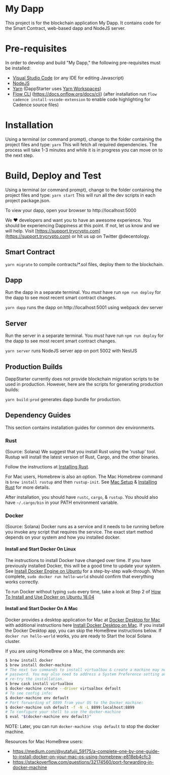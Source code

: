 # My Dapp

This project is for the blockchain application My Dapp. It contains code for the Smart Contract, web-based dapp and NodeJS server. 

# Pre-requisites

In order to develop and build "My Dapp," the following pre-requisites must be installed:

* [Visual Studio Code](https://code.visualstudio.com/download) (or any IDE for editing Javascript)
* [NodeJS](https://nodejs.org/en/download/)
* [Yarn](https://classic.yarnpkg.com/en/docs/install) (DappStarter uses [Yarn Workspaces](https://classic.yarnpkg.com/en/docs/workspaces))
* [Flow CLI](https://docs.onflow.org/docs/cli) (https://docs.onflow.org/docs/cli) (after installation run `flow cadence install-vscode-extension` to enable code highlighting for Cadence source files)

# Installation

Using a terminal (or command prompt), change to the folder containing the project files and type: `yarn` This will fetch all required dependencies. The process will take 1-3 minutes and while it is in progress you can move on to the next step.

# Build, Deploy and Test

Using a terminal (or command prompt), change to the folder containing the project files and type: `yarn start` This will run all the dev scripts in each project package.json.

To view your dapp, open your browser to http://localhost:5000

We ♥️ developers and want you to have an awesome experience. You should be experiencing Dappiness at this point. If not, let us know and we will help. Visit [https://support.trycrypto.com](https://support.trycrypto.com) or hit us up on Twitter @decentology.


## Smart Contract

`yarn migrate` to compile contracts/*.sol files, deploy them to the blockchain. 

## Dapp

Run the dapp in a separate terminal. You *must* have run `npm run deploy` for the dapp to see most recent smart contract changes.

`yarn dapp` runs the dapp on http://localhost:5001 using webpack dev server

## Server

Run the server in a separate terminal. You *must* have run `npm run deploy` for the dapp to see most recent smart contract changes.

`yarn server` runs NodeJS server app on port 5002 with NestJS

## Production Builds

DappStarter currently does not provide blockchain migration scripts to be used in production. However, here are the scripts for generating production builds:

`yarn build:prod` generates dapp bundle for production.

## Dependency Guides

This section contains installation guides for common dev environments. 

### Rust

(Source: Solana)
We suggest that you install Rust using the 'rustup' tool. Rustup will install
the latest version of Rust, Cargo, and the other binaries.

Follow the instructions at [Installing Rust](https://www.rust-lang.org/tools/install).

For Mac users, Homebrew is also an option.  The Mac Homebrew command is `brew install rustup` and then
`rustup-init`. See [Mac Setup](https://sourabhbajaj.com/mac-setup/Rust/) &
[Installing Rust](https://www.rust-lang.org/tools/install) for more details.

After installation, you should have `rustc`, `cargo`, & `rustup`. You should
also have `~/.cargo/bin` in your PATH environment variable.

### Docker

(Source: Solana)
Docker runs as a service and it needs to be running before you invoke any script that 
requires the service. The exact start method depends on your system and how you
installed docker.

#### Install and Start Docker On Linux
The instructions to install Docker have changed over time. If you have
previously installed Docker, this will be a good time to update your system.
See [Install Docker Engine on Ubuntu](https://docs.docker.com/engine/install/ubuntu/) for a step-by-step walk-through. When complete, `sudo docker run hello-world` should confirm that everything works correctly.

To run Docker without typing `sudo` every time, take a look at Step 2 of [How To Install and Use Docker on Ubuntu 18.04](https://www.digitalocean.com/community/tutorials/how-to-install-and-use-docker-on-ubuntu-18-04)

#### Install and Start Docker On A Mac
Docker provides a desktop application for Mac at [Docker Desktop for Mac](https://hub.docker.com/editions/community/docker-ce-desktop-mac/) with additional instructions here [Install Docker Desktop on Mac](https://docs.docker.com/docker-for-mac/install/). If you install the Docker Desktop app, you can skip the HomeBrew instructions below. If `docker run hello-world` works, you are ready to Start the local Solana cluster.

If you are using HomeBrew on a Mac, the commands are:

```bash
$ brew install docker
$ brew install docker-machine
# The next two commands to install virtualbox & create a machine may need a
# password. You may also need to address a System Preference setting and
# re-try the installation.
$ brew cask install virtualbox
$ docker-machine create --driver virtualbox default
# To see config info:
$ docker-machine env default
# Port forwarding of 8899 from your OS to the Docker machine:
$ docker-machine ssh default -f -N -L 8899:localhost:8899
# To configure your shell to use the docker-machine
$ eval "$(docker-machine env default)"
```

NOTE: Later, you can run `docker-machine stop default` to stop the docker machine.

Resources for Mac HomeBrew users:
- https://medium.com/@yutafujii_59175/a-complete-one-by-one-guide-to-install-docker-on-your-mac-os-using-homebrew-e818eb4cfc3
- https://stackoverflow.com/questions/32174560/port-forwarding-in-docker-machine

